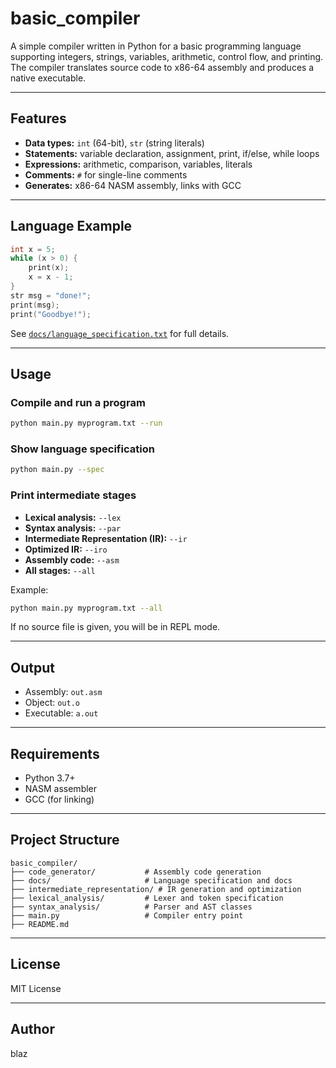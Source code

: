 # basic_compiler

A simple compiler written in Python for a basic programming language supporting integers, strings, variables, arithmetic, control flow, and printing.  
The compiler translates source code to x86-64 assembly and produces a native executable.

---

## Features

- **Data types:** `int` (64-bit), `str` (string literals)
- **Statements:** variable declaration, assignment, print, if/else, while loops
- **Expressions:** arithmetic, comparison, variables, literals
- **Comments:** `#` for single-line comments
- **Generates:** x86-64 NASM assembly, links with GCC

---

## Language Example

```c
int x = 5;
while (x > 0) {
    print(x);
    x = x - 1;
}
str msg = "done!";
print(msg);
print("Goodbye!");
```

See [`docs/language_specification.txt`](docs/language_specification.txt) for full details.

---

## Usage

### Compile and run a program

```sh
python main.py myprogram.txt --run
```

### Show language specification

```sh
python main.py --spec
```

### Print intermediate stages

- **Lexical analysis:** `--lex`
- **Syntax analysis:** `--par`
- **Intermediate Representation (IR):** `--ir`
- **Optimized IR:** `--iro`
- **Assembly code:** `--asm`
- **All stages:** `--all`

Example:
```sh
python main.py myprogram.txt --all
```

If no source file is given, you will be in REPL mode.

---

## Output

- Assembly: `out.asm`
- Object: `out.o`
- Executable: `a.out`

---

## Requirements

- Python 3.7+
- NASM assembler
- GCC (for linking)

---

## Project Structure

```
basic_compiler/
├── code_generator/           # Assembly code generation
├── docs/                     # Language specification and docs
├── intermediate_representation/ # IR generation and optimization
├── lexical_analysis/         # Lexer and token specification
├── syntax_analysis/          # Parser and AST classes
├── main.py                   # Compiler entry point
├── README.md
```

---

## License

MIT License

---

## Author

blaz
